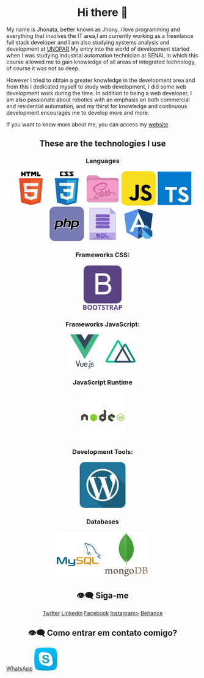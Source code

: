 <h1 align="center">
    Hi there 👋 
</h1>
My name is Jhonata, better known as Jhony, i love programming and everything that involves the IT area,I am currently working as a freenlance full stack developer and I am also studying systems analysis and development at <a href="http://unopar.br/">UNOPAR</a> My entry into the world of development started when I was studying industrial automation technician at SENAI, in which this course allowed me to gain knowledge of all areas of integrated technology, of course it was not so deep. 

However I tried to obtain a greater knowledge in the development area and from this I dedicated myself to study web development, I did some web development work during the time. In addition to being a web developer, I am also passionate about robotics with an emphasis on both commercial and residential automation, and my thirst for knowledge and continuous development encourages me to develop more and more.

If you want to know more about me, you can access my  <a href="https://jhonyaraujo.netlify.app/" align="center">website</a>

<h2 align="center">
    These are the technologies I use 
</h2>

<h3 align="center">
    Languages
</h3>
<div align="center">
 <img src="https://raw.githubusercontent.com/jhony2488/images/master/html_original_wordmark_logo_icon_146478.png" height="90px" width="90px" />
 <img src="https://raw.githubusercontent.com/jhony2488/images/master/css_original_wordmark_logo_icon_146576.png" height="90px" width="90px" />
 <img src="https://raw.githubusercontent.com/jhony2488/images/master/folder_sass_icon_161283.png" height="90px" width="90px" />
 <img src="https://raw.githubusercontent.com/jhony2488/images/master/javascript_icon_130900.png" height="90px" width="90px" />
 <img src="https://raw.githubusercontent.com/jhony2488/images/master/typescript_plain_logo_icon_146316.png" height="90px" width="90px" />
 <img src="https://raw.githubusercontent.com/jhony2488/images/master/php_icon_130857.png" height="90px" width="90px" /> 
 <img src="https://raw.githubusercontent.com/jhony2488/images/master/icon_sql_256_30046.png" height="90px" width="90px" /> 
  <img src="https://raw.githubusercontent.com/jhony2488/images/master/file_type_ng_service_dart_icon_130315.png" height="90px" width="90px" />  
</div>

 <h3 align="center">
   Frameworks CSS:
</h3>
<div align="center">
 <img src="https://raw.githubusercontent.com/jhony2488/images/master/bootstrap_plain_wordmark_logo_icon_146620.png" height="120px" width="120px" /> 
</div>

<h3 align="center">
   Frameworks JavaScript:
</h3>
<div align="center">
 <img src="https://raw.githubusercontent.com/jhony2488/images/master/vuejs_original_wordmark_logo_icon_146305.png" height="90px" width="90px" /> 
  <img src="https://raw.githubusercontent.com/jhony2488/images/master/file_type_nuxt_icon_130293.png" height="90px" width="90px" /> 
</div>

<h3 align="center">
   JavaScript Runtime
</h3>
<div align="center">
 <img src="https://raw.githubusercontent.com/jhony2488/images/master/nodejs_original_wordmark_logo_icon_146412.png" height="120px" width="120px" />
</div>

 <h3 align="center">
    Development Tools:
</h3>
<div align="center">
 <img src="https://raw.githubusercontent.com/jhony2488/images/master/wordpress_icon-icons.com_53600.png" height="120px" width="120px" />
</div>

<h3 align="center">
   Databases
</h3>
<div align="center">
 <img src="https://raw.githubusercontent.com/jhony2488/images/master/mysql_original_wordmark_logo_icon_146417.png" height="120px" width="120px" /> 
 <img src="https://github.com/jhony2488/images/blob/master/mongodb_original_wordmark_logo_icon_146425.png" height="120px" width="120px" /> 
</div>

<h2 align="center">
    👁‍🗨 Siga-me
</h2>

<div align="center">
<a href="https://twitter.com/JhonyAraujoDev" align="center">Twitter</a>
<a href="https://www.linkedin.com/in/jhonatavinicius2488/">Linkedin</a>
<a href="https://www.facebook.com/jhony.araujo.dev/">Facebook</a>
<a href="https://www.instagram.com/jhonyaraujo_oficial/">Instagram></a>
<a href="https://www.behance.net/jhonyaraujo">Behance</a>
</div>

<h2 align="center">
    👁‍🗨 Como entrar em contato comigo?  
</h2>
<a href="https://api.whatsapp.com/send?phone=5581983708177">WhatsApp</a>
<a href="https://join.skype.com/invite/v9azzgZrhpWh"><img src="https://raw.githubusercontent.com/jhony2488/images/master/skype%20(1).png" height="60px" width="60px" /></a>



